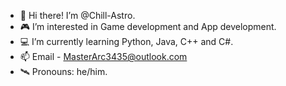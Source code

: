 - 👋 Hi there! I’m @Chill-Astro.
- 🎮 I’m interested in Game development and App development.
- 💻 I’m currently learning Python, Java, C++ and C#.
- 📫 Email - MasterArc3435@outlook.com
- 🛰️ Pronouns: he/him.

<!---
Chill-Astro/Chill-Astro is a ✨ special ✨ repository because its `README.md` (this file) appears on your GitHub profile.
You can click the Preview link to take a look at your changes.
--->
